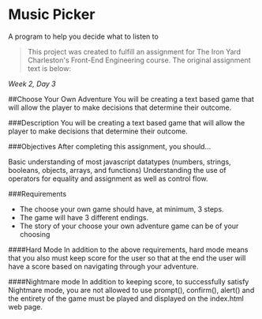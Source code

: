 # Music Picker
A program to help you decide what to listen to

>This project was created to fulfill an assignment for The Iron Yard Charleston's Front-End Engineering course. The original assignment text is below:

*Week 2, Day 3*

##Choose Your Own Adventure
You will be creating a text based game that will allow the player to make decisions that determine their outcome.

###Description
You will be creating a text based game that will allow the player to make decisions that determine their outcome.

###Objectives
After completing this assignment, you should…

Basic understanding of most javascript datatypes (numbers, strings, booleans, objects, arrays, and functions)
Understanding the use of operators for equality and assignment as well as control flow.

###Requirements
* The choose your own game should have, at minimum, 3 steps.
* The game will have 3 different endings.
* The story of your choose your own adventure game can be of your choosing

####Hard Mode
In addition to the above requirements, hard mode means that you also must keep score for the user so that at the end the user will have a score based on navigating through your adventure.

####Nightmare mode
In addition to keeping score, to successfully satisfy Nightmare mode, you are not allowed to use prompt(), confirm(), alert() and the entirety of the game must be played and displayed on the index.html web page.
